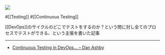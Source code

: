 ![](https://danashby.co.uk/wp-content/uploads/2016/10/model-2.jpg)

#[[Testing]] #[[Continuous Testing]]

[[DevOps]]のサイクルのどこでテストをするのか？という問に対し全てのプロセスでテストができる、という主張を書いた記事

---

- [Continuous Testing in DevOps… – Dan Ashby](https://danashby.co.uk/2016/10/19/continuous-testing-in-devops/)
